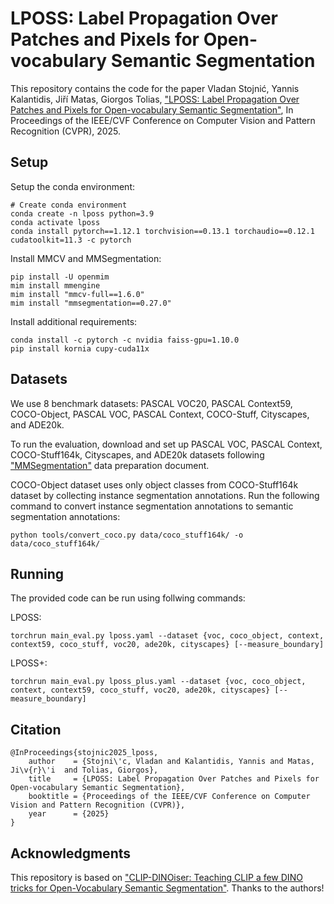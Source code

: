 # LPOSS: Label Propagation Over Patches and Pixels for Open-vocabulary Semantic Segmentation

This repository contains the code for the paper Vladan Stojnić, Yannis Kalantidis, Jiří Matas, Giorgos Tolias, ["LPOSS: Label Propagation Over Patches and Pixels for Open-vocabulary Semantic Segmentation"](https://github.com/vladan-stojnic/LPOSS), In Proceedings of the IEEE/CVF Conference on Computer Vision and Pattern Recognition (CVPR), 2025.

## Setup

Setup the conda environment:
```
# Create conda environment
conda create -n lposs python=3.9
conda activate lposs
conda install pytorch==1.12.1 torchvision==0.13.1 torchaudio==0.12.1 cudatoolkit=11.3 -c pytorch
```
Install MMCV and MMSegmentation:
```
pip install -U openmim
mim install mmengine    
mim install "mmcv-full==1.6.0"
mim install "mmsegmentation==0.27.0"
```
Install additional requirements:
```
conda install -c pytorch -c nvidia faiss-gpu=1.10.0
pip install kornia cupy-cuda11x
```

## Datasets

We use 8 benchmark datasets: PASCAL VOC20, PASCAL Context59, COCO-Object, PASCAL VOC, PASCAL Context, COCO-Stuff, Cityscapes, and ADE20k.

To run the evaluation, download and set up PASCAL VOC, PASCAL Context, COCO-Stuff164k, Cityscapes, and ADE20k datasets following ["MMSegmentation"](https://mmsegmentation.readthedocs.io/en/latest/user_guides/2_dataset_prepare.html) data preparation document.

COCO-Object dataset uses only object classes from COCO-Stuff164k dataset by collecting instance segmentation annotations. Run the following command to convert instance segmentation annotations to semantic segmentation annotations:

```
python tools/convert_coco.py data/coco_stuff164k/ -o data/coco_stuff164k/
```

## Running

The provided code can be run using follwing commands:

LPOSS:
```
torchrun main_eval.py lposs.yaml --dataset {voc, coco_object, context, context59, coco_stuff, voc20, ade20k, cityscapes} [--measure_boundary]
```

LPOSS+:
```
torchrun main_eval.py lposs_plus.yaml --dataset {voc, coco_object, context, context59, coco_stuff, voc20, ade20k, cityscapes} [--measure_boundary]
```

## Citation

```
@InProceedings{stojnic2025_lposs,
    author    = {Stojni\'c, Vladan and Kalantidis, Yannis and Matas, Ji\v{r}\'i  and Tolias, Giorgos},
    title     = {LPOSS: Label Propagation Over Patches and Pixels for Open-vocabulary Semantic Segmentation},
    booktitle = {Proceedings of the IEEE/CVF Conference on Computer Vision and Pattern Recognition (CVPR)},
    year      = {2025}
}
```

## Acknowledgments

This repository is based on ["CLIP-DINOiser: Teaching CLIP a few DINO tricks for Open-Vocabulary Semantic Segmentation"](https://github.com/wysoczanska/clip_dinoiser). Thanks to the authors!
